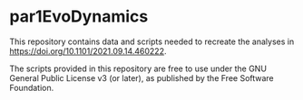 # par1EvoDynamics
This repository contains data and scripts needed to recreate the analyses in https://doi.org/10.1101/2021.09.14.460222.

The scripts provided in this repository are free to use under the GNU General Public License v3 (or later), as published by the Free Software Foundation.
